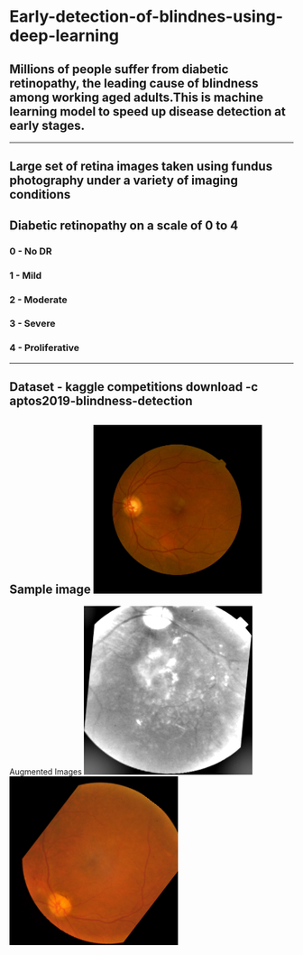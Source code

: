 # Early-detection-of-blindnes-using-deep-learning

## Millions of people suffer from diabetic retinopathy, the leading cause of blindness among working aged adults.This is  machine learning model to speed up disease detection at early stages.

---
## Large set of retina images taken using fundus photography under a variety of imaging conditions
## Diabetic retinopathy on a scale of 0 to 4
### 0 - No DR
### 1 - Mild
### 2 - Moderate
### 3 - Severe
### 4 - Proliferative 
---
## Dataset - kaggle competitions download -c aptos2019-blindness-detection

Sample image
![sample_image](_98_1188351.png)
---
Augmented Images
![sample_image](104.png) 
![sample_image](_11_2949469.png) 
